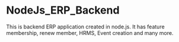 # NodeJs_ERP_Backend
This is backend ERP application created in node.js. It has feature membership, renew member, HRMS, Event creation and many more.
